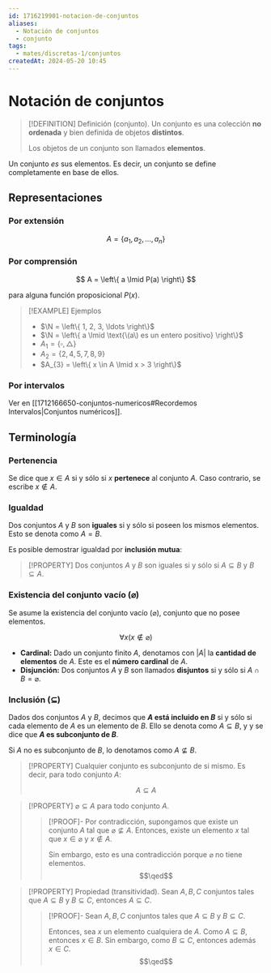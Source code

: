 ```yaml
---
id: 1716219901-notacion-de-conjuntos
aliases:
  - Notación de conjuntos
  - conjunto
tags:
  - mates/discretas-1/conjuntos
createdAt: 2024-05-20 10:45
---
```


# Notación de conjuntos

> [!DEFINITION] Definición (conjunto).
> Un conjunto es una colección **no ordenada** y bien definida de objetos **distintos**.
> 
> Los objetos de un conjunto son llamados **elementos**.

Un conjunto *es* sus elementos. Es decir, un conjunto se define completamente en base de ellos.

## Representaciones

### Por extensión

$$
A = \left\{ a_{1}, a_{2}, \ldots, a_{n} \right\}
$$

### Por comprensión

$$
A = \left\{ a \lmid P(a) \right\}
$$

para alguna función proposicional $P(x)$.

> [!EXAMPLE] Ejemplos
> - $\N = \left\{ 1, 2, 3, \ldots \right\}$
> - $\N = \left\{ a \lmid \text{\(a\) es un entero positivo} \right\}$
> - $A_{1} = \left\{ \square, \triangle \right\}$
> - $A_{2} = \left\{ 2, 4, 5, 7, 8, 9 \right\}$
> - $A_{3} = \left\{ x \in A \lmid x > 3 \right\}$

### Por intervalos

Ver en [[1712166650-conjuntos-numericos#Recordemos Intervalos|Conjuntos numéricos]].

## Terminología

### Pertenencia

Se dice que $x \in A$ si y sólo si $x$ **pertenece** al conjunto $A$. Caso contrario, se escribe $x \notin A$.

### Igualdad

Dos conjuntos $A$ y $B$ son **iguales** si y sólo si poseen los mismos elementos. Esto se denota como $A = B$.

Es posible demostrar igualdad por **inclusión mutua**:

> [!PROPERTY]
> Dos conjuntos $A$ y $B$ son iguales si y sólo si $A \subseteq B$ y $B \subseteq A$.

### Existencia del conjunto vacío ($\varnothing$)

Se asume la existencia del conjunto vacío ($\varnothing$), conjunto que no posee elementos.

$$
\forall x (x \notin \varnothing)
$$

- **Cardinal:** Dado un conjunto finito $A$, denotamos con $|A|$ la **cantidad de elementos** de $A$. Este es el **número cardinal** de $A$.
- **Disjunción:** Dos conjuntos $A$ y $B$ son llamados **disjuntos** si y sólo si $A \cap B = \varnothing$.

### Inclusión ($\subseteq$)

Dados dos conjuntos $A$ y $B$, decimos que **$A$ está incluido en $B$** si y sólo si cada elemento de $A$ es un elemento de $B$. Ello se denota como $A \subseteq B$, y y se dice que **$A$ es subconjunto de $B$**.

Si $A$ no es subconjunto de $B$, lo denotamos como $A \nsubseteq B$.

> [!PROPERTY]
> Cualquier conjunto es subconjunto de si mismo. Es decir, para todo conjunto $A$:
> 
> $$
> A \subseteq A
> $$

> [!PROPERTY]
> $\varnothing \subseteq A$ para todo conjunto $A$.
> 
> > [!PROOF]-
> > Por contradicción, supongamos que existe un conjunto $A$ tal que $\varnothing \nsubseteq A$. Entonces, existe un elemento $x$ tal que $x \in \varnothing$ y $x \notin A$.
> > 
> > Sin embargo, esto es una contradicción porque $\varnothing$ no tiene elementos.
> > $$\qed$$

> [!PROPERTY] Propiedad (transitividad).
> Sean $A, B, C$ conjuntos tales que $A \subseteq B$ y $B \subseteq C$, entonces $A \subseteq C$.
> 
> > [!PROOF]-
> > Sean $A, B, C$ conjuntos tales que $A \subseteq B$ y $B \subseteq C$.
> > 
> > Entonces, sea $x$ un elemento cualquiera de $A$. Como $A \subseteq B$, entonces $x \in B$. Sin embargo, como $B \subseteq C$, entonces además $x \in C$.
> > $$\qed$$
